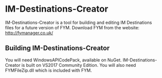 # IM-Destinations-Creator
IM-Destinations-Creator is a tool for building and editing IM Destinations files for a future version of FYM. Download FYM from the website: http://fymanager.co.uk/

## Building IM-Destinations-Creator
You will need WindowsAPICodePack, available on NuGet. IM-Destinations-Creator is built on VS2017 Community Edition.
You will also need FYMFileZip.dll which is included with FYM. 
